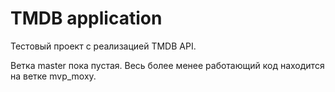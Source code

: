 # TMDB application

Тестовый проект с реализацией TMDB API.

Ветка master пока пустая.
Весь более менее работающий код находится на ветке mvp_moxy.

